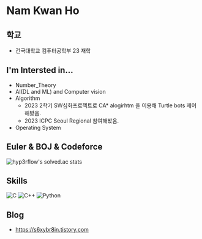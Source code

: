 # Nam Kwan Ho

## 학교
- 건국대학교 컴퓨터공학부 23 재학

## I'm Intersted in...
- Number_Theory
- AI(DL and ML) and Computer vision
- Algorithm
  - 2023 2학기 SW심화프로젝트로 CA* alogirhtm 을 이용해 Turtle bots 제어해봤음.
  - 2023 ICPC Seoul Regional 참여해봤음. 
- Operating System

## Euler & BOJ & Codeforce
<!-- [![Solved.ac Profile](http://mazassumnida.wtf/api/v2/generate_badge?boj=s6xybr8in)](https://solved.ac/s6xybr8in/) -->
<!-- ![mazandi profile](http://mazandi.herokuapp.com/api?handle=motsuni04&theme=warm) -->
![hyp3rflow's solved.ac stats](https://github-readme-solvedac.hyp3rflow.vercel.app/api/?handle=s6xybr8in)
## Skills
![C](https://img.shields.io/badge/C-A8B9CC.svg?&style=for-the-badge&logo=C&logoColor=white)
![C++](https://img.shields.io/badge/C++-00599C.svg?&style=for-the-badge&logo=Cplusplus&logoColor=white)
![Python](https://img.shields.io/badge/Python-3776AB.svg?&style=for-the-badge&logo=Python&logoColor=white)
<!--![Java](https://img.shields.io/badge/Java-007396.svg?&style=for-the-badge&logo=Java&logoColor=white)-->

## Blog
- https://s6xybr8in.tistory.com


